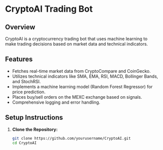 # CryptoAI Trading Bot
 
## Overview
CryptoAI is a cryptocurrency trading bot that uses machine learning to make trading decisions based on market data and technical indicators.
 
## Features
- Fetches real-time market data from CryptoCompare and CoinGecko.
- Utilizes technical indicators like SMA, EMA, RSI, MACD, Bollinger Bands, and StochRSI.
- Implements a machine learning model (Random Forest Regressor) for price prediction.
- Places buy/sell orders on the MEXC exchange based on signals.
- Comprehensive logging and error handling.
 
## Setup Instructions
1. **Clone the Repository:**
   ```bash
   git clone https://github.com/yourusername/CryptoAI.git
   cd CryptoAI
